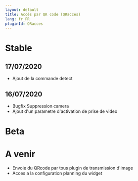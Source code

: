 ```yaml
---
layout: default
title: Accès par QR code (QRacces)
lang: fr_FR
pluginId: QRacces
---
```

# Stable
## 17/07/2020
* Ajout de la commande detect

## 16/07/2020
* Bugfix Suppression camera
* Ajout d'un parametre d'activation de prise de video

# Beta

# A venir
* Envoie du QRcode par tous plugin de transmission d'image
* Acces a la configuration planning du widget
